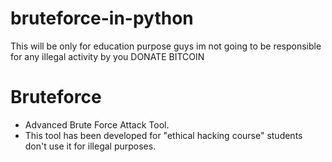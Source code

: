 # bruteforce-in-python
This will be only for education purpose guys im not going to be responsible for any illegal activity by you
 DONATE BITCOIN
# Bruteforce 
* Advanced Brute Force Attack Tool.
* This tool has been developed for "ethical hacking course" students don't use it for illegal purposes.
